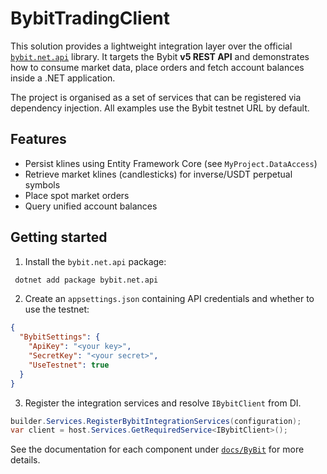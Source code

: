 # BybitTradingClient

This solution provides a lightweight integration layer over the official [`bybit.net.api`](https://github.com/TraderGPT/bybit.net.api) library. It targets the Bybit **v5 REST API** and demonstrates how to consume market data, place orders and fetch account balances inside a .NET application.

The project is organised as a set of services that can be registered via dependency injection. All examples use the Bybit testnet URL by default.

## Features
- Persist klines using Entity Framework Core (see `MyProject.DataAccess`)
- Retrieve market klines (candlesticks) for inverse/USDT perpetual symbols
- Place spot market orders
- Query unified account balances

## Getting started
1. Install the `bybit.net.api` package:

```bash
 dotnet add package bybit.net.api
```

2. Create an `appsettings.json` containing API credentials and whether to use the testnet:

```json
{
  "BybitSettings": {
    "ApiKey": "<your key>",
    "SecretKey": "<your secret>",
    "UseTestnet": true
  }
}
```

3. Register the integration services and resolve `IBybitClient` from DI.

```csharp
builder.Services.RegisterBybitIntegrationServices(configuration);
var client = host.Services.GetRequiredService<IBybitClient>();
```

See the documentation for each component under [`docs/ByBit`](./) for more details.
